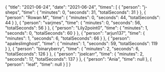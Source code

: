 {
  "title": "2021-06-24",
  "date": "2021-06-24",
  "times": [
    {
      "person": "j-sheps",
      "time": {
        "minutes": 0,
        "seconds": 31,
        "totalSeconds": 31
      }
    },
    {
      "person": "Rowan M",
      "time": {
        "minutes": 0,
        "seconds": 44,
        "totalSeconds": 44
      }
    },
    {
      "person": "varjmes",
      "time": {
        "minutes": 0,
        "seconds": 56,
        "totalSeconds": 56
      }
    },
    {
      "person": "Lily2point0",
      "time": {
        "minutes": 1,
        "seconds": 0,
        "totalSeconds": 60
      }
    },
    {
      "person": "arjun137",
      "time": {
        "minutes": 1,
        "seconds": 6,
        "totalSeconds": 66
      }
    },
    {
      "person": "apaleslimghost",
      "time": {
        "minutes": 1,
        "seconds": 59,
        "totalSeconds": 119
      }
    },
    {
      "person": "binaryberry",
      "time": {
        "minutes": 2,
        "seconds": 6,
        "totalSeconds": 126
      }
    },
    {
      "person": "joelcarr",
      "time": {
        "minutes": 2,
        "seconds": 17,
        "totalSeconds": 137
      }
    },
    {
      "person": "Ania",
      "time": null
    },
    {
      "person": "leaf",
      "time": null
    }
  ]
}